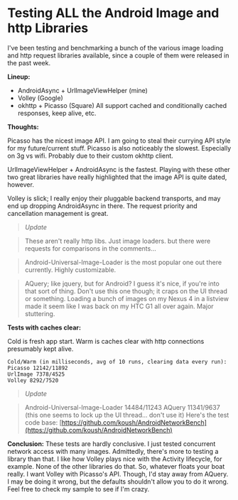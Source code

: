 # Testing ALL the Android Image and http Libraries
I've been testing and benchmarking a bunch of the various image loading and http request libraries available, since a couple of them were released in the past week.

**Lineup:**

- AndroidAsync + UrlImageViewHelper (mine)
- Volley (Google)
- okhttp + Picasso (Square)
All support cached and conditionally cached responses, keep alive, etc.

**Thoughts:**

Picasso has the nicest image API. I am going to steal their currying API style for my future/current stuff. Picasso is also noticeably the slowest. Especially on 3g vs wifi. Probably due to their custom okhttp client.

UrlImageViewHelper + AndroidAsync is the fastest. Playing with these other two great libraries have really highlighted that the image API is quite dated, however.

Volley is slick; I really enjoy their pluggable backend transports, and may end up dropping AndroidAsync in there. The request priority and cancellation management is great.

>*Update*

>These aren't really http libs. Just image loaders. but there were requests for comparisons in the comments...

>Android-Universal-Image-Loader is the most popular one out there currently. Highly customizable.

>AQuery; like jquery, but for Android? I guess it's nice, if you're into that sort of thing. Don't use this one though; it craps on the UI thread or something. Loading a bunch of images on my Nexus 4 in a listview made it seem like I was back on my HTC G1 all over again. Major stuttering.

**Tests with caches clear:**

Cold is fresh app start.
Warm is caches clear with http connections presumably kept alive.

    Cold/Warm (in milliseconds, avg of 10 runs, clearing data every run):
    Picasso 12142/11892
    UrlImage 7378/4525
    Volley 8292/7520

>*Update*

>Android-Universal-Image-Loader 14484/11243
AQuery 11341/9637 (this one seems to lock up the UI thread... don't use it)
Here's the test code base:
[https://github.com/koush/AndroidNetworkBench](https://github.com/koush/AndroidNetworkBench)

**Conclusion:**
These tests are hardly conclusive. I just tested concurrent network access with many images. Admittedly, there's more to testing a library than that. I like how Volley plays nice with the Activity lifecycle, for example. None of the other libraries do that.
So, whatever floats your boat really. I want Volley with Picasso's API.
Though, I'd stay away from AQuery. I may be doing it wrong, but the defaults shouldn't allow you to do it wrong. Feel free to check my sample to see if I'm crazy.﻿

